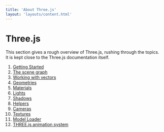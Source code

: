 ```yaml
---
title: 'About Three.js'
layout: 'layouts/content.html'
---
```


# Three.js

This section gives a rough overview of Three.js, rushing through the
topics. It is kept close to the Three.js documentation itself.

1. [Getting Started](getting-started/)
2. [The scene graph](the-scene-graph/)
3. [Working with vectors](working-with-vectors/)
4. [Geometries](geometries/)
5. [Materials](materials/)
6. [Lights](lights/)
7. [Shadows](shadows/)
8. [Helpers](helpers/)
9. [Cameras](cameras/)
10. [Textures](textures/)
11. [Model Loader](model-loader/)
12. [THREE.js animation system](animations/)
